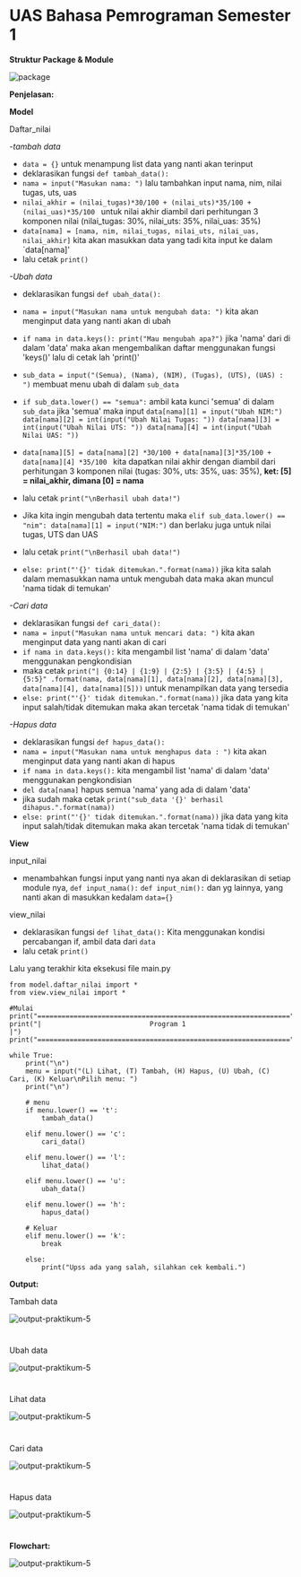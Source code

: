 # UAS Bahasa Pemrograman Semester 1


**Struktur Package & Module**

![package](images/Screenshot_1.png)

**Penjelasan:**

**Model**

Daftar_nilai

*-tambah data*
* ``data = {}`` untuk menampung list data yang nanti akan terinput
* deklarasikan fungsi ``def tambah_data():``
* ``nama = input("Masukan nama: ")`` lalu tambahkan input nama, nim, nilai tugas, uts, uas
* ``nilai_akhir = (nilai_tugas)*30/100 + (nilai_uts)*35/100 + (nilai_uas)*35/100 `` untuk nilai akhir diambil dari perhitungan 3 komponen nilai (nilai_tugas: 30%, nilai_uts: 35%, nilai_uas: 35%)
* ``data[nama] = [nama, nim, nilai_tugas, nilai_uts, nilai_uas, nilai_akhir]`` kita akan masukkan data yang tadi kita input ke dalam `data[nama]'
* lalu cetak ``print()``

*-Ubah data*
* deklarasikan fungsi ``def ubah_data():``
* ``nama = input("Masukan nama untuk mengubah data: ")`` kita akan menginput data yang nanti akan di ubah
* ``if nama in data.keys(): print("Mau mengubah apa?")`` jika 'nama' dari di dalam 'data' maka akan mengembalikan daftar menggunakan fungsi 'keys()' lalu di cetak lah 'print()'
* ``sub_data = input("(Semua), (Nama), (NIM), (Tugas), (UTS), (UAS) : ")`` membuat menu ubah di dalam ``sub_data``
* ``if sub_data.lower() == "semua":`` ambil kata kunci 'semua' di dalam ``sub_data`` jika 'semua' maka input ``data[nama][1] = input("Ubah NIM:") data[nama][2] = int(input("Ubah Nilai Tugas: ")) data[nama][3] = int(input("Ubah Nilai UTS: ")) data[nama][4] = int(input("Ubah Nilai UAS: "))``
* ``data[nama][5] = data[nama][2] *30/100 + data[nama][3]*35/100 + data[nama][4] *35/100 `` kita dapatkan nilai akhir dengan diambil dari perhitungan 3 komponen nilai (tugas: 30%, uts: 35%, uas: 35%), 
**ket: [5] = nilai_akhir, dimana [0] = nama**

* lalu cetak ``print("\nBerhasil ubah data!")``
* Jika kita ingin mengubah data tertentu maka ``elif sub_data.lower() == "nim": data[nama][1] = input("NIM:")`` dan berlaku juga untuk nilai tugas, UTS dan UAS
* lalu cetak ``print("\nBerhasil ubah data!")``
* ``else: print("'{}' tidak ditemukan.".format(nama))`` jika kita salah dalam memasukkan nama untuk mengubah data maka akan muncul 'nama tidak di temukan'

*-Cari data*
* deklarasikan fungsi ``def cari_data():``
* ``nama = input("Masukan nama untuk mencari data: ")`` kita akan menginput data yang nanti akan di cari
* ``if nama in data.keys():`` kita mengambil list 'nama' di dalam 'data' menggunakan pengkondisian
* maka cetak ``print("| {0:14} | {1:9} | {2:5} | {3:5} | {4:5} | {5:5}" .format(nama, data[nama][1], data[nama][2], data[nama][3], data[nama][4], data[nama][5]))`` untuk menampilkan data yang tersedia
* ``else: print("'{}' tidak ditemukan.".format(nama))`` jika data yang kita input salah/tidak ditemukan maka akan tercetak 'nama tidak di temukan'

*-Hapus data*
* deklarasikan fungsi ``def hapus_data():``
* ``nama = input("Masukan nama untuk menghapus data : ")`` kita akan menginput data yang nanti akan di hapus
* ``if nama in data.keys():`` kita mengambil list 'nama' di dalam 'data' menggunakan pengkondisian
* ``del data[nama]`` hapus semua 'nama'  yang ada di dalam 'data'
* jika sudah maka cetak ``print("sub_data '{}' berhasil dihapus.".format(nama))``
* ``else: print("'{}' tidak ditemukan.".format(nama))`` jika data yang kita input salah/tidak ditemukan maka akan tercetak 'nama tidak di temukan'

**View**

input_nilai
* menambahkan fungsi input yang nanti nya akan di deklarasikan di setiap module nya, ``def input_nama():`` ``def input_nim():`` dan yg lainnya, yang nanti akan di masukkan kedalam ``data={}``

view_nilai
* deklarasikan fungsi ``def lihat_data():`` Kita menggunakan kondisi percabangan if, ambil data dari ``data``
* lalu cetak ``print()``


Lalu yang terakhir kita eksekusi file main.py
```
from model.daftar_nilai import *
from view.view_nilai import *

#Mulai
print("===============================================================")
print("|                           Program 1                         |")
print("===============================================================")

while True:
    print("\n")
    menu = input("(L) Lihat, (T) Tambah, (H) Hapus, (U) Ubah, (C) Cari, (K) Keluar\nPilih menu: ")
    print("\n")

    # menu
    if menu.lower() == 't':
        tambah_data()

    elif menu.lower() == 'c':
        cari_data()

    elif menu.lower() == 'l':
        lihat_data()

    elif menu.lower() == 'u':
        ubah_data()

    elif menu.lower() == 'h':
        hapus_data()

    # Keluar
    elif menu.lower() == 'k':
        break

    else:
        print("Upss ada yang salah, silahkan cek kembali.")

```

**Output:**

Tambah data

![output-praktikum-5](images/Screenshot_2.png)
#
Ubah data

![output-praktikum-5](images/Screenshot_3.png)
#
Lihat data

![output-praktikum-5](images/Screenshot_4.png)
#
Cari data

![output-praktikum-5](images/Screenshot_5.png)
#
Hapus data

![output-praktikum-5](images/Screenshot_6.png)
#

**Flowchart:**

![output-praktikum-5](images/Flowchart.png)